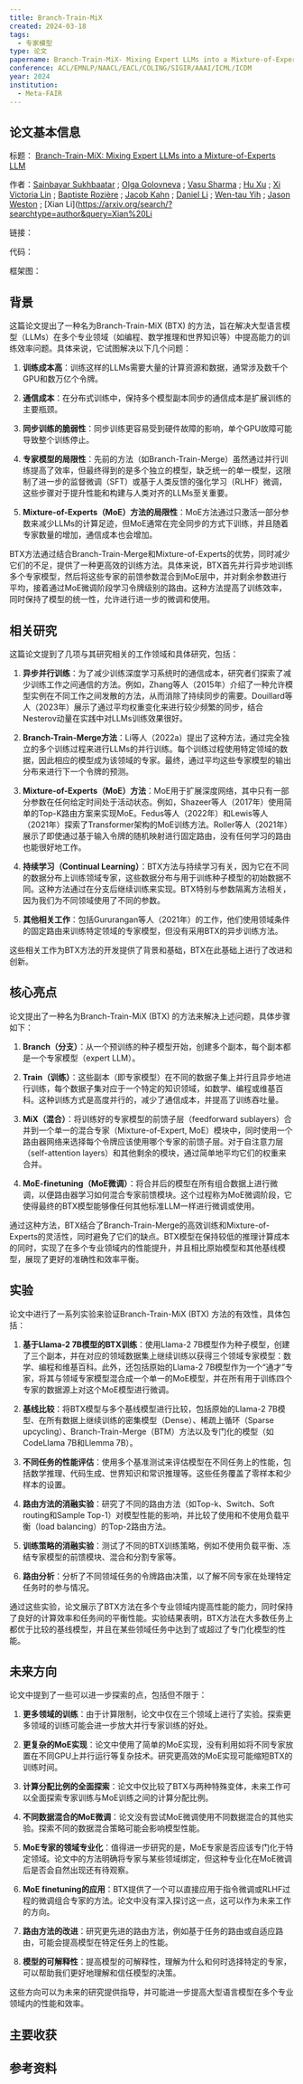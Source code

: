 ```yaml
---
title: Branch-Train-MiX
created: 2024-03-18
tags:
  - 专家模型
type: 论文
papername: Branch-Train-MiX- Mixing Expert LLMs into a Mixture-of-Experts LLM
conference: ACL/EMNLP/NAACL/EACL/COLING/SIGIR/AAAI/ICML/ICDM
year: 2024
institution:
  - Meta-FAIR
---
```


## 论文基本信息

标题： [Branch-Train-MiX: Mixing Expert LLMs into a Mixture-of-Experts LLM](https://papers.cool/arxiv/2403.07816)

作者：[Sainbayar Sukhbaatar](https://arxiv.org/search/?searchtype=author&query=Sainbayar%20Sukhbaatar) ; [Olga Golovneva](https://arxiv.org/search/?searchtype=author&query=Olga%20Golovneva) ; [Vasu Sharma](https://arxiv.org/search/?searchtype=author&query=Vasu%20Sharma) ; [Hu Xu](https://arxiv.org/search/?searchtype=author&query=Hu%20Xu) ; [Xi Victoria Lin](https://arxiv.org/search/?searchtype=author&query=Xi%20Victoria%20Lin) ; [Baptiste Rozière](https://arxiv.org/search/?searchtype=author&query=Baptiste%20Rozi%C3%A8re) ; [Jacob Kahn](https://arxiv.org/search/?searchtype=author&query=Jacob%20Kahn) ; [Daniel Li](https://arxiv.org/search/?searchtype=author&query=Daniel%20Li) ; [Wen-tau Yih](https://arxiv.org/search/?searchtype=author&query=Wen-tau%20Yih) ; [Jason Weston](https://arxiv.org/search/?searchtype=author&query=Jason%20Weston) ; [Xian Li](https://arxiv.org/search/?searchtype=author&query=Xian%20Li

链接：

代码：

框架图：


## 背景

这篇论文提出了一种名为Branch-Train-MiX (BTX) 的方法，旨在解决大型语言模型（LLMs）在多个专业领域（如编程、数学推理和世界知识等）中提高能力的训练效率问题。具体来说，它试图解决以下几个问题：

1. **训练成本高**：训练这样的LLMs需要大量的计算资源和数据，通常涉及数千个GPU和数万亿个令牌。
    
2. **通信成本**：在分布式训练中，保持多个模型副本同步的通信成本是扩展训练的主要瓶颈。
    
3. **同步训练的脆弱性**：同步训练更容易受到硬件故障的影响，单个GPU故障可能导致整个训练停止。
    
4. **专家模型的局限性**：先前的方法（如Branch-Train-Merge）虽然通过并行训练提高了效率，但最终得到的是多个独立的模型，缺乏统一的单一模型，这限制了进一步的监督微调（SFT）或基于人类反馈的强化学习（RLHF）微调，这些步骤对于提升性能和构建与人类对齐的LLMs至关重要。
    
5. **Mixture-of-Experts（MoE）方法的局限性**：MoE方法通过只激活一部分参数来减少LLMs的计算足迹，但MoE通常在完全同步的方式下训练，并且随着专家数量的增加，通信成本也会增加。
    

BTX方法通过结合Branch-Train-Merge和Mixture-of-Experts的优势，同时减少它们的不足，提供了一种更高效的训练方法。具体来说，BTX首先并行异步地训练多个专家模型，然后将这些专家的前馈参数混合到MoE层中，并对剩余参数进行平均，接着通过MoE微调阶段学习令牌级别的路由。这种方法提高了训练效率，同时保持了模型的统一性，允许进行进一步的微调和使用。

## 相关研究

这篇论文提到了几项与其研究相关的工作领域和具体研究，包括：

1. **异步并行训练**：为了减少训练深度学习系统时的通信成本，研究者们探索了减少训练工作之间通信的方法。例如，Zhang等人（2015年）介绍了一种允许模型实例在不同工作之间发散的方法，从而消除了持续同步的需要。Douillard等人（2023年）展示了通过平均权重变化来进行较少频繁的同步，结合Nesterov动量在实践中对LLMs训练效果很好。
    
2. **Branch-Train-Merge方法**：Li等人（2022a）提出了这种方法，通过完全独立的多个训练过程来进行LLMs的并行训练。每个训练过程使用特定领域的数据，因此相应的模型成为该领域的专家。最终，通过平均这些专家模型的输出分布来进行下一个令牌的预测。
    
3. **Mixture-of-Experts（MoE）方法**：MoE用于扩展深度网络，其中只有一部分参数在任何给定时间处于活动状态。例如，Shazeer等人（2017年）使用简单的Top-K路由方案来实现MoE。Fedus等人（2022年）和Lewis等人（2021年）探索了Transformer架构的MoE训练方法。Roller等人（2021年）展示了即使通过基于输入令牌的随机映射进行固定路由，没有任何学习的路由也能很好地工作。
    
4. **持续学习（Continual Learning）**：BTX方法与持续学习有关，因为它在不同的数据分布上训练领域专家，这些数据分布与用于训练种子模型的初始数据不同。这种方法通过在分支后继续训练来实现。BTX特别与参数隔离方法相关，因为我们为不同领域使用了不同的参数。
    
5. **其他相关工作**：包括Gururangan等人（2021年）的工作，他们使用领域条件的固定路由来训练特定领域的专家模型，但没有采用BTX的异步训练方法。
    

这些相关工作为BTX方法的开发提供了背景和基础，BTX在此基础上进行了改进和创新。


## 核心亮点

论文提出了一种名为Branch-Train-MiX (BTX) 的方法来解决上述问题，具体步骤如下：

1. **Branch（分支）**：从一个预训练的种子模型开始，创建多个副本，每个副本都是一个专家模型（expert LLM）。
    
2. **Train（训练）**：这些副本（即专家模型）在不同的数据子集上并行且异步地进行训练，每个数据子集对应于一个特定的知识领域，如数学、编程或维基百科。这种训练方式是高度并行的，减少了通信成本，并提高了训练吞吐量。
    
3. **MiX（混合）**：将训练好的专家模型的前馈子层（feedforward sublayers）合并到一个单一的混合专家（Mixture-of-Expert, MoE）模块中，同时使用一个路由器网络来选择每个令牌应该使用哪个专家的前馈子层。对于自注意力层（self-attention layers）和其他剩余的模块，通过简单地平均它们的权重来合并。
    
4. **MoE-finetuning（MoE微调）**：将合并后的模型在所有组合数据上进行微调，以便路由器学习如何混合专家前馈模块。这个过程称为MoE微调阶段，它使得最终的BTX模型能够像任何其他标准LLM一样进行微调或使用。
    

通过这种方法，BTX结合了Branch-Train-Merge的高效训练和Mixture-of-Experts的灵活性，同时避免了它们的缺点。BTX模型在保持较低的推理计算成本的同时，实现了在多个专业领域内的性能提升，并且相比原始模型和其他基线模型，展现了更好的准确性和效率平衡。

## 实验

论文中进行了一系列实验来验证Branch-Train-MiX (BTX) 方法的有效性，具体包括：

1. **基于Llama-2 7B模型的BTX训练**：使用Llama-2 7B模型作为种子模型，创建了三个副本，并在对应的领域数据集上继续训练以获得三个领域专家模型：数学、编程和维基百科。此外，还包括原始的Llama-2 7B模型作为一个“通才”专家，将其与领域专家模型混合成一个单一的MoE模型，并在所有用于训练四个专家的数据源上对这个MoE模型进行微调。
    
2. **基线比较**：将BTX模型与多个基线模型进行比较，包括原始的Llama-2 7B模型、在所有数据上继续训练的密集模型（Dense）、稀疏上循环（Sparse upcycling）、Branch-Train-Merge（BTM）方法以及专门化的模型（如CodeLlama 7B和Llemma 7B）。
    
3. **不同任务的性能评估**：使用多个基准测试来评估模型在不同任务上的性能，包括数学推理、代码生成、世界知识和常识推理等。这些任务覆盖了零样本和少样本的设置。
    
4. **路由方法的消融实验**：研究了不同的路由方法（如Top-k、Switch、Soft routing和Sample Top-1）对模型性能的影响，并比较了使用和不使用负载平衡（load balancing）的Top-2路由方法。
    
5. **训练策略的消融实验**：测试了不同的BTX训练策略，例如不使用负载平衡、冻结专家模型的前馈模块、混合和分割专家等。
    
6. **路由分析**：分析了不同领域任务的令牌路由决策，以了解不同专家在处理特定任务时的参与情况。
    

通过这些实验，论文展示了BTX方法在多个专业领域内提高性能的能力，同时保持了良好的计算效率和任务间的平衡性能。实验结果表明，BTX方法在大多数任务上都优于比较的基线模型，并且在某些领域任务中达到了或超过了专门化模型的性能。


## 未来方向

论文中提到了一些可以进一步探索的点，包括但不限于：

1. **更多领域的训练**：由于计算限制，论文中仅在三个领域上进行了实验。探索更多领域的训练可能会进一步放大并行专家训练的好处。
    
2. **更复杂的MoE实现**：论文中使用了简单的MoE实现，没有利用如将不同专家放置在不同GPU上并行运行等复杂技术。研究更高效的MoE实现可能缩短BTX的训练时间。
    
3. **计算分配比例的全面探索**：论文中仅比较了BTX与两种特殊变体，未来工作可以全面探索专家训练与MoE训练之间的计算分配比例。
    
4. **不同数据混合的MoE微调**：论文没有尝试MoE微调使用不同数据混合的其他实验。探索不同的数据混合策略可能会影响模型性能。
    
5. **MoE专家的领域专业化**：值得进一步研究的是，MoE专家是否应该专门化于特定领域。论文中的方法明确将专家与某些领域绑定，但这种专业化在MoE微调后是否会自然出现还有待观察。
    
6. **MoE finetuning的应用**：BTX提供了一个可以直接应用于指令微调或RLHF过程的微调组合专家的方法。论文中没有深入探讨这一点，这可以作为未来工作的方向。
    
7. **路由方法的改进**：研究更先进的路由方法，例如基于任务的路由或自适应路由，可能会提高模型在特定任务上的性能。
    
8. **模型的可解释性**：提高模型的可解释性，理解为什么和何时选择特定的专家，可以帮助我们更好地理解和信任模型的决策。
    

这些方向可以为未来的研究提供指导，并可能进一步提高大型语言模型在多个专业领域内的性能和效率。

## 主要收获


## 参考资料
